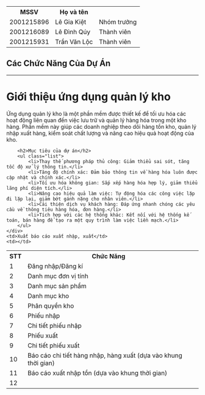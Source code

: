 <table>
  <tr>
    <th>MSSV</th>
    <th>Họ và tên</th>
    <th></th>
  </tr>
  <tr>
    <td>2001215896</td>
    <td>Lê Gia Kiệt</td>
    <td>Nhóm trưởng</td>
  </tr>
  <tr>
    <td>2001216089</td>
    <td>Lê Đình Qúy</td>
    <td>Thành viên</td>
  </tr>
  <tr>
    <td>2001215931</td>
    <td>Trần Văn Lộc</td>
    <td>Thành viên</td>
  </tr>
</table>


<h2>Các Chức Năng Của Dự Án</h2>

<table>
  <tr>
    <th>STT</th>
    <th>Chức Năng</th>
    <th></th>
  </tr
  <tr>
    <td>1</td>
    <td>Đăng nhập/Đăng kí</td>
    <td></td>
  </tr>
  <tr>
    <td>2</td>
    <td>Danh mục đơn vị tính</td>
    <td></td>
  </tr>
  <tr>
    <td>3</td>
    <td>Danh mục sản phẩm</td>
    <td></td>
  </tr>
  <tr>
    <td>4</td>
    <td>Danh mục kho</td>
    <td></td>
  </tr>
  <tr>
    <td>5</td>
    <td>Phân quyền kho</td>
    <td></td>
  </tr>
  <tr>
    <td>6</td>
    <td>Phiếu nhập</td>
    <td></td>
  </tr>
  <tr>
    <td>7</td>
    <td>Chi tiết phiếu nhập</td>
    <td></td>
  </tr>
  <tr>
    <td>8</td>
    <td>Phiếu xuất</td>
    <td></td>
  </tr>
  <tr>
    <td>9</td>
    <td>Chi tiết phiếu xuất</td>
    <td></td>
  </tr>
  <tr>
    <td>10</td>
    <td>Báo cáo chi tiết hàng nhập, hàng xuất (dựa vào khung thời gian)</td>
    <td></td>
  </tr>
  <tr>
    <td>11</td>
    <td>Báo cáo xuất nhập tồn (dựa vào khung thời gian)</td>
    <td></td>
  </tr>
  <tr>
    <td>12</td>
  <hr>
    <div class="container">
        <h1 class="title">Giới thiệu ứng dụng quản lý kho</h1>
        <p class="description">Ứng dụng quản lý kho là một phần mềm được thiết kế để tối ưu hóa các hoạt động liên quan đến việc lưu trữ và quản lý hàng hóa trong một kho hàng. Phần mềm này giúp các doanh nghiệp theo dõi hàng tồn kho, quản lý nhập xuất hàng, kiểm soát chất lượng và nâng cao hiệu quả hoạt động của kho.</p>

        <h2>Mục tiêu của dự án</h2>
        <ul class="list">
            <li>Thay thế phương pháp thủ công: Giảm thiểu sai sót, tăng tốc độ xử lý thông tin.</li>
            <li>Tăng độ chính xác: Đảm bảo thông tin về hàng hóa luôn được cập nhật và chính xác.</li>
            <li>Tối ưu hóa không gian: Sắp xếp hàng hóa hợp lý, giảm thiểu lãng phí diện tích.</li>
            <li>Nâng cao hiệu quả làm việc: Tự động hóa các công việc lặp đi lặp lại, giảm bớt gánh nặng cho nhân viên.</li>
            <li>Cải thiện dịch vụ khách hàng: Đáp ứng nhanh chóng các yêu cầu về thông tiêu hàng hóa, đơn hàng.</li>
            <li>Tích hợp với các hệ thống khác: Kết nối với hệ thống kế toán, bán hàng để tạo ra một quy trình làm việc liền mạch.</li>
        </ul>
    </div>
    <td>Xuất báo cáo xuất nhập, xuất</td>
    <td></td>
  </tr>
</table>
